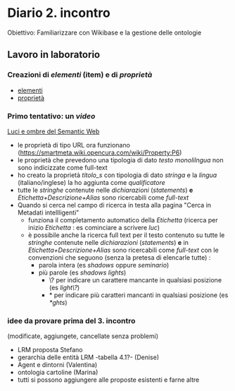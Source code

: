 # Diario 2. incontro

Obiettivo: Familiarizzare con Wikibase e la gestione delle ontologie


## Lavoro in laboratorio

### Creazioni di *elementi* (item) e di *proprietà*

* [elementi](https://smartmeta.wiki.opencura.com/wiki/Special:AllPages?from=&to=&namespace=120)
* [proprietà](https://smartmeta.wiki.opencura.com/wiki/Special:AllPages?from=&to=&namespace=120)

### Primo tentativo:   un *video*

[Luci e ombre del Semantic Web](https://smartmeta.wiki.opencura.com/wiki/Item:Q8)

*  le proprietà di tipo URL ora funzionano (https://smartmeta.wiki.opencura.com/wiki/Property:P6)
* le proprietà che prevedono una tipologia di dato *testo monolilngua*  non sono indicizzate come full-text
* ho creato la proprietà *titolo_s* con tipologia di dato *stringa* e la *lingua* (italiano/inglese) la ho aggiunta come *qualificatore*
* tutte le *stringhe* contenute nelle *dichiarazioni* (*statements*) **e**  *Etichetta+Descrizione+Alias* sono ricercabili come *full-text*  
* Quando si cerca  nel campo di ricerca in testa alla pagina "Cerca in Metadati intellligenti"
	*  funziona il completamento automatico della *Etichetta*  (ricerca per inizio *Etichetta* : es cominciare a scrivere *luc*)
	* è possibile anche  la ricerca full text per il testo contenuto su tutte le *stringhe* contenute nelle *dichiarazioni* (*statements*) **e**  in *Etichetta+Descrizione+Alias* sono ricercabili come *full-text*  con le convenzioni che seguono (senza la pretesa di elencarle tutte) :
		* parola intera (es *shadows* oppure *seminario*)
		* più parole (es *shadows lights*)
			* \\? per indicare un carattere mancante in qualsiasi posizione (es *light\\?*)
			* \* per indicare più caratteri mancanti in qualsiasi posizione (es *\*ghts*)

### idee da provare prima del 3. incontro
(modificate, aggiungete, cancellate senza problemi)

* LRM proposta Stefano 
*  gerarchia delle entità LRM -tabella 4.1?- (Denise)
* Agent e dintorni (Valentina)
* ontologia cartoline (Marina)
* tutti si possono aggiungere alle proposte esistenti e farne altre
